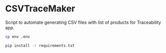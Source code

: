 # CSVTraceMaker

Script to automate generating CSV files with list of products for Traceability app.

```bash
cp env .env
```

```bash
pip install -r requirements.txt
```
